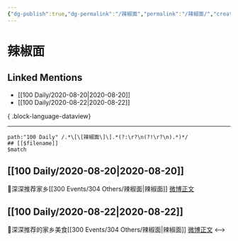```yaml
---
{"dg-publish":true,"dg-permalink":"/辣椒面","permalink":"/辣椒面/","created":"2023-04-07T12:19:29.000+08:00","updated":"2023-08-24T19:48:37.645+08:00"}
---
```


# 辣椒面

## Linked Mentions
- [[100 Daily/2020-08-20\|2020-08-20]]
- [[100 Daily/2020-08-22\|2020-08-22]]

{ .block-language-dataview}

---

```expander
path:"100 Daily" /.*\[\[辣椒面\]\].*(?:\r?\n(?!\r?\n).*)*/
## [[$filename]]
$match
```
## [[100 Daily/2020-08-20\|2020-08-20]]
🌟深深推荐家乡[[300 Events/304 Others/辣椒面\|辣椒面]] [微博正文](https://m.weibo.cn/6466290670/4539992258393054)
## [[100 Daily/2020-08-22\|2020-08-22]]
🌟深深推荐的家乡美食[[300 Events/304 Others/辣椒面\|辣椒面]] [微博正文](https://m.weibo.cn/6466290670/4540822715111587)
<-->